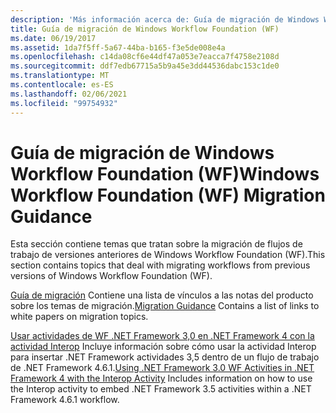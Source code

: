 ```yaml
---
description: 'Más información acerca de: Guía de migración de Windows Workflow Foundation (WF)'
title: Guía de migración de Windows Workflow Foundation (WF)
ms.date: 06/19/2017
ms.assetid: 1da7f5ff-5a67-44ba-b165-f3e5de008e4a
ms.openlocfilehash: c14da08cf6e44df47a053e7eacca7f4758e2108d
ms.sourcegitcommit: ddf7edb67715a5b9a45e3dd44536dabc153c1de0
ms.translationtype: MT
ms.contentlocale: es-ES
ms.lasthandoff: 02/06/2021
ms.locfileid: "99754932"
---
```

# <a name="windows-workflow-foundation-wf-migration-guidance"></a><span data-ttu-id="f7702-103">Guía de migración de Windows Workflow Foundation (WF)</span><span class="sxs-lookup"><span data-stu-id="f7702-103">Windows Workflow Foundation (WF) Migration Guidance</span></span>

<span data-ttu-id="f7702-104">Esta sección contiene temas que tratan sobre la migración de flujos de trabajo de versiones anteriores de Windows Workflow Foundation (WF).</span><span class="sxs-lookup"><span data-stu-id="f7702-104">This section contains topics that deal with migrating workflows from previous versions of Windows Workflow Foundation (WF).</span></span>

<span data-ttu-id="f7702-105">[Guía de migración](migration-guidance.md) Contiene una lista de vínculos a las notas del producto sobre los temas de migración.</span><span class="sxs-lookup"><span data-stu-id="f7702-105">[Migration Guidance](migration-guidance.md) Contains a list of links to white papers on migration topics.</span></span>

<span data-ttu-id="f7702-106">[Usar actividades de WF .NET Framework 3,0 en .NET Framework 4 con la actividad Interop](net-framework-3-0-wf-in-net-framework-4-interop.md) Incluye información sobre cómo usar la actividad Interop para insertar .NET Framework actividades 3,5 dentro de un flujo de trabajo de .NET Framework 4.6.1.</span><span class="sxs-lookup"><span data-stu-id="f7702-106">[Using .NET Framework 3.0 WF Activities in .NET Framework 4 with the Interop Activity](net-framework-3-0-wf-in-net-framework-4-interop.md) Includes information on how to use the Interop activity to embed .NET Framework 3.5 activities within a .NET Framework 4.6.1 workflow.</span></span>
